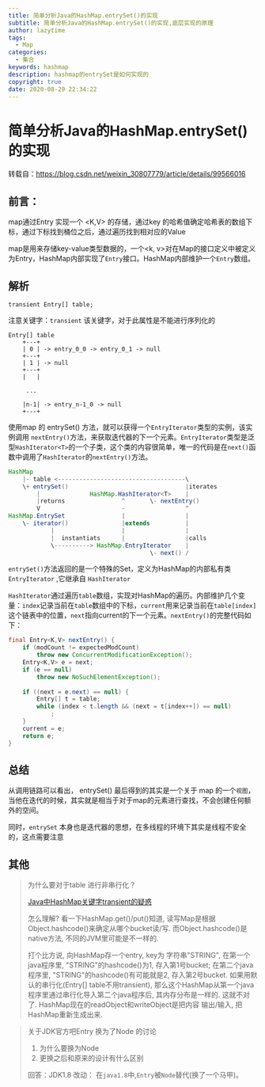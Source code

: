 ```yaml
---
title: 简单分析Java的HashMap.entrySet()的实现
subtitle: 简单分析Java的HashMap.entrySet()的实现,底层实现的原理
author: lazytime
tags:
  - Map
categories:
  - 集合
keywords: hashmap
description: hashmap的entrySet是如何实现的
copyright: true
date: 2020-08-29 22:34:22
---
```


# 简单分析Java的HashMap.entrySet()的实现

转载自：https://blog.csdn.net/weixin_30807779/article/details/99566016

<!-- more -->

## 前言：

map通过Entry 实现一个 <K,V> 的存储，通过key 的哈希值确定哈希表的数组下标，通过下标找到桶位之后，通过遍历找到相对应的Value

map是用来存储key-value类型数据的，一个<k, v>对在Map的接口定义中被定义为Entry，HashMap内部实现了`Entry`接口。HashMap内部维护一个`Entry`数组。



## 解析

`transient Entry[] table;` 

注意关键字：`transient` 该关键字，对于此属性是不能进行序列化的

```
Entry[] table
    +---+
    | 0 | -> entry_0_0 -> entry_0_1 -> null
    +---+
    | 1 | -> null
    +---+
    |   |

     ...

    |n-1| -> entry_n-1_0 -> null
    +---+
```

使用map 的 entrySet() 方法，就可以获得一个`EntryIterator`类型的实例，该实例调用 `nextEntry()`方法，来获取迭代器的下一个元素。`EntryIterator`类型是泛型`HashIterator<T>`的一个子类，这个类的内容很简单，唯一的代码是在`next()`函数中调用了`HashIterator`的`nextEntry()`方法。

```java
HashMap
    |- table <------------------------------------\
    \+ entrySet()                                 |iterates
        |              HashMap.HashIterator<T>    |
        |returns                ^       \- nextEntry()
        V                       -                 ^
HashMap.EntrySet                |                 |
    \- iterator()               |extends          |
            |                   |                 |
            |  instantiats      |                 |calls
            \----------> HashMap.EntryIterator    |
                                        \- next() /
```

`entrySet()`方法返回的是一个特殊的Set，定义为HashMap的内部私有类 `EntryIterator` ,它继承自 `HashIterator` 

`HashIterator`通过遍历`table`数组，实现对HashMap的遍历。内部维护几个变量：`index`记录当前在`table`数组中的下标，`current`用来记录当前在`table[index]`这个链表中的位置，`next`指向current的下一个元素。`nextEntry()`的完整代码如下：

```java
final Entry<K,V> nextEntry() {
    if (modCount != expectedModCount)
        throw new ConcurrentModificationException();
    Entry<K,V> e = next;
    if (e == null)
        throw new NoSuchElementException();
 
    if ((next = e.next) == null) {
        Entry[] t = table;
        while (index < t.length && (next = t[index++]) == null)
            ;
    }
    current = e;
    return e;
}
```



## 总结

从调用链路可以看出， entrySet() 最后得到的其实是一个关于 map 的一个`视图`，当他在迭代的时候，其实就是相当于对于map的元素进行查找，不会创建任何额外的空间。

同时，`entrySet` 本身也是迭代器的思想，在多线程的环境下其实是线程不安全的，这点需要注意

## 其他

> 为什么要对于table 进行非串行化？
>
> [Java中HashMap关键字transient的疑惑](https://developer.aliyun.com/ask/62542?spm=a2c6h.13159736)
>
> 怎么理解? 看一下HashMap.get()/put()知道, 读写Map是根据Object.hashcode()来确定从哪个bucket读/写. 而Object.hashcode()是native方法, 不同的JVM里可能是不一样的.
>
> 打个比方说, 向HashMap存一个entry, key为 字符串"STRING", 在第一个java程序里, "STRING"的hashcode()为1, 存入第1号bucket; 在第二个java程序里, "STRING"的hashcode()有可能就是2, 存入第2号bucket. 如果用默认的串行化(Entry[] table不用transient), 那么这个HashMap从第一个java程序里通过串行化导入第二个java程序后, 其内存分布是一样的. 这就不对了. HashMap现在的readObject和writeObject是把内容 输出/输入, 把HashMap重新生成出来.



> 关于JDK官方吧Entry 换为了Node 的讨论
>
> 1. 为什么要换为Node
> 2. 更换之后和原来的设计有什么区别
>
> 回答：JDK1.8 改动： 在`java1.8`中,`Entry`被`Node`替代(换了一个马甲)。


